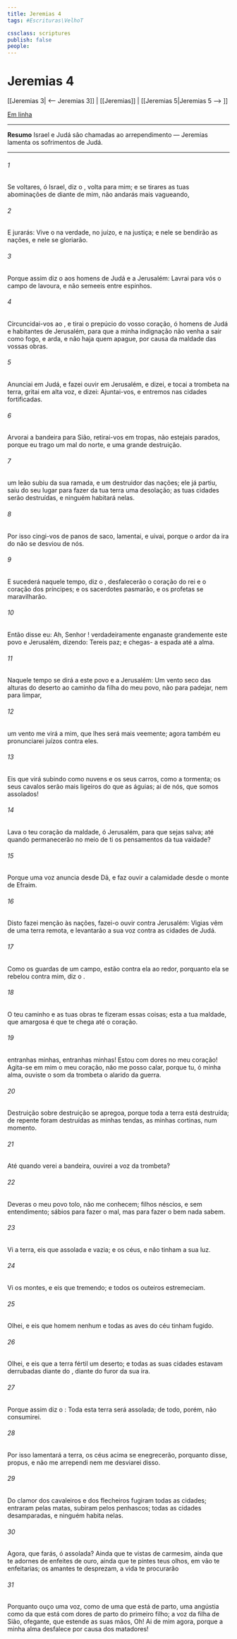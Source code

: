 ```yaml
---
title: Jeremias 4
tags: #Escrituras\VelhoT

cssclass: scriptures
publish: false
people:
---
```


# Jeremias 4
[[Jeremias 3| <-- Jeremias 3]] | [[Jeremias]] | [[Jeremias 5|Jeremias 5 --> ]]

[Em linha](https://churchofjesuschrist.org/study/scriptures/ot/jer/4?lang=por)

---
__Resumo__
Israel e Judá são chamadas ao arrependimento — Jeremias lamenta os sofrimentos de Judá.

---
###### 1 
Se voltares, ó Israel, diz o , volta para mim; e se tirares as tuas abominações de diante de mim, não andarás mais vagueando,

###### 2 
E jurarás: Vive o  na verdade, no juízo, e na justiça; e nele se bendirão as nações, e nele se gloriarão.

###### 3 
Porque assim diz o  aos homens de Judá e a Jerusalém: Lavrai para vós o campo de lavoura, e não semeeis entre espinhos.

###### 4 
Circuncidai-vos ao , e tirai o prepúcio do vosso coração, ó homens de Judá e habitantes de Jerusalém, para que a minha indignação não venha a sair como fogo, e arda, e não haja quem  apague, por causa da maldade das vossas obras.

###### 5 
Anunciai em Judá, e fazei ouvir em Jerusalém, e dizei, e tocai a trombeta na terra, gritai em alta voz, e dizei: Ajuntai-vos, e entremos nas cidades fortificadas.

###### 6 
Arvorai a bandeira para Sião, retirai-vos em tropas, não estejais parados, porque eu trago um mal do norte, e uma grande destruição.

###### 7 
 um leão subiu da sua ramada, e um destruidor das nações; ele já partiu,  saiu do seu lugar para fazer da tua terra uma desolação; as tuas cidades serão destruídas, e ninguém habitará nelas.

###### 8 
Por isso cingi-vos de panos de saco, lamentai, e uivai, porque o ardor da ira do  não se desviou de nós.

###### 9 
E sucederá naquele tempo, diz o ,  desfalecerão o coração do rei e o coração dos príncipes; e os sacerdotes pasmarão, e os profetas se maravilharão.

###### 10 
Então disse eu: Ah, Senhor ! verdadeiramente enganaste grandemente este povo e Jerusalém, dizendo: Tereis paz; e chegas- a espada até a alma.

###### 11 
Naquele tempo se dirá a este povo e a Jerusalém: Um vento seco das alturas do deserto  ao caminho da filha do meu povo, não para padejar, nem para limpar,

###### 12 
 um vento me virá a mim, que lhes será mais veemente; agora também eu pronunciarei juízos contra eles.

###### 13 
Eis que virá subindo como nuvens e os seus carros, como a tormenta; os seus cavalos serão mais ligeiros do que as águias; ai de nós, que somos assolados!

###### 14 
Lava o teu coração da maldade, ó Jerusalém, para que sejas salva; até quando permanecerão no meio de ti os pensamentos da tua vaidade?

###### 15 
Porque uma voz anuncia desde Dã, e faz ouvir a calamidade desde o monte de Efraim.

###### 16 
Disto fazei menção às nações, fazei-o ouvir contra Jerusalém: Vigias vêm de uma terra remota, e levantarão a sua voz contra as cidades de Judá.

###### 17 
Como os guardas de um campo, estão contra ela ao redor, porquanto ela se rebelou contra mim, diz o .

###### 18 
O teu caminho e as tuas obras te fizeram essas coisas; esta  a tua maldade, que  amargosa é que te chega até o coração.

###### 19 
 entranhas minhas, entranhas minhas! Estou com dores no meu coração! Agita-se em mim o meu coração,  não me posso calar, porque tu, ó minha alma, ouviste o som da trombeta  o alarido da guerra.

###### 20 
Destruição sobre destruição se apregoa, porque  toda a terra está destruída; de repente foram destruídas as minhas tendas,  as minhas cortinas, num momento.

###### 21 
Até quando verei a bandeira,  ouvirei a voz da trombeta?

###### 22 
Deveras o meu povo  tolo,  não me conhecem;  filhos néscios, e sem entendimento; sábios  para fazer o mal, mas para fazer o bem nada sabem.

###### 23 
Vi a terra,  eis que  assolada e vazia; e os céus, e não tinham a sua luz.

###### 24 
Vi os montes, e eis que  tremendo; e todos os outeiros estremeciam.

###### 25 
Olhei, e eis que homem nenhum  e  todas as aves do céu tinham fugido.

###### 26 
Olhei, e eis que a terra fértil  um deserto; e todas as suas cidades estavam derrubadas diante do , diante do furor da sua ira.

###### 27 
Porque assim diz o : Toda esta terra será assolada; de todo, porém, não  consumirei.

###### 28 
Por isso lamentará a terra,  os céus acima se enegrecerão, porquanto  disse,  propus, e não me arrependi nem me desviarei disso.

###### 29 
Do clamor dos cavaleiros e dos flecheiros  fugiram todas as cidades; entraram pelas matas,  subiram pelos penhascos; todas as cidades  desamparadas, e  ninguém habita nelas.

###### 30 
Agora,  que farás, ó assolada? Ainda que te vistas de carmesim, ainda que te adornes de enfeites de ouro, ainda que te pintes  teus olhos, em vão te enfeitarias;  os amantes te desprezam,  a vida te procurarão 

###### 31 
Porquanto ouço uma voz, como de uma que está de parto, uma angústia como da que está com dores de parto do primeiro filho; a voz da filha de Sião, ofegante, que estende as suas mãos,  Oh! Ai de mim agora, porque  a minha alma desfalece por causa dos matadores!

